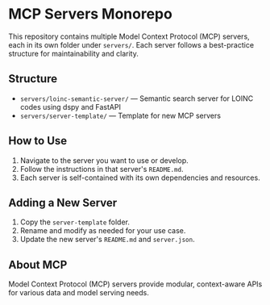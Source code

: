 # MCP Servers Monorepo

This repository contains multiple Model Context Protocol (MCP) servers, each in its own folder under `servers/`. Each server follows a best-practice structure for maintainability and clarity.

## Structure

- `servers/loinc-semantic-server/` — Semantic search server for LOINC codes using dspy and FastAPI
- `servers/server-template/` — Template for new MCP servers

## How to Use

1. Navigate to the server you want to use or develop.
2. Follow the instructions in that server's `README.md`.
3. Each server is self-contained with its own dependencies and resources.

## Adding a New Server

1. Copy the `server-template` folder.
2. Rename and modify as needed for your use case.
3. Update the new server's `README.md` and `server.json`.

## About MCP

Model Context Protocol (MCP) servers provide modular, context-aware APIs for various data and model serving needs.
